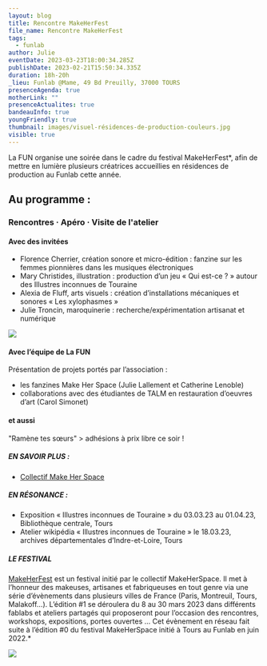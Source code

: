 ```yaml
---
layout: blog
title: Rencontre MakeHerFest
file_name: Rencontre MakeHerFest
tags:
  - funlab
author: Julie
eventDate: 2023-03-23T18:00:34.285Z
publishDate: 2023-02-21T15:50:34.335Z
duration: 18h-20h
_lieu: Funlab @Mame, 49 Bd Preuilly, 37000 TOURS
presenceAgenda: true
motherLink: ""
presenceActualites: true
bandeauInfo: true
youngFriendly: true
thumbnail: images/visuel-résidences-de-production-couleurs.jpg
visible: true
---
```

La FUN organise une soirée dans le cadre du festival MakeHerFest*, afin de mettre en lumière plusieurs créatrices accueillies en résidences de production au Funlab cette année.

## Au programme :

### Rencontres · Apéro · Visite de l'atelier

#### Avec des invitées

* Florence Cherrier, création sonore et micro-édition : fanzine sur les femmes pionnières dans les musiques électroniques
* Mary Christides, illustration : production d’un jeu « Qui est-ce ? » autour des Illustres inconnues de Touraine 
* Alexia de Fluff, arts visuels : création d’installations mécaniques et sonores « Les xylophasmes »
* Julie Troncin, maroquinerie : recherche/expérimentation artisanat et numérique

![](images/visuel-résidences-de-production-couleurs.jpg)

#### Avec l’équipe de La FUN

Présentation de projets portés par l’association : 

* les fanzines Make Her Space (Julie Lallement et Catherine Lenoble)
* collaborations avec des étudiantes de TALM en restauration d’oeuvres d’art (Carol Simonet)

#### et aussi

"Ramène tes sœurs" > adhésions à prix libre ce soir !

##### EN SAVOIR PLUS :

* [Collectif Make Her Space](https://www.makeherspace.fr/)

##### EN RÉSONANCE :

* Exposition « Illustres inconnues de Touraine » du 03.03.23 au 01.04.23, Bibliothèque centrale, Tours
* Atelier wikipédia « Illustres inconnues de Touraine » le 18.03.23, archives départementales d’Indre-et-Loire, Tours

##### LE FESTIVAL 
[MakeHerFest](https://www.makeherspace.fr/festival-makeherfest-edition-1/) est un festival initié par le collectif MakeHerSpace. Il met à l’honneur des makeuses, artisanes et fabriqueuses en tout genre via une série d’évènements dans plusieurs villes de France (Paris, Montreuil, Tours, Malakoff...). L’édition #1 se déroulera du 8 au 30 mars 2023 dans différents fablabs et ateliers partagés qui proposeront pour l’occasion des rencontres, workshops, expositions, portes ouvertes ... 
Cet évènement en réseau fait suite à l’édition #0 du festival MakeHerSpace initié à Tours au Funlab en juin 2022.*

![](images/affichea3_makeherspace_v6.png)